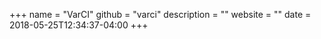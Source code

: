 +++
name = "VarCI"
github = "varci"
description = ""
website = ""
date = 2018-05-25T12:34:37-04:00
+++
